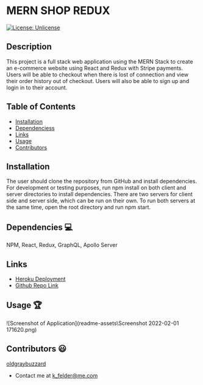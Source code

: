 # MERN SHOP REDUX

[![License: Unlicense](https://img.shields.io/badge/license-Unlicense-blue.svg)](http://unlicense.org/)
  
## Description
This project is a full stack web application using the MERN Stack to create an e-commerce website using React and Redux with Stripe payments. Users will be able to checkout when there is lost of connection and view their order history out of checkout. Users will also be able to sign up and login in to their account.

## Table of Contents
* [Installation](#installation)
* [Dependenciess](#dependencies)
* [Links](#links)
* [Usage](#usage)
* [Contributors](#contributors)

## Installation
The user should clone the repository from GitHub and install dependencies. For development or testing purposes, run npm install on both client and server directories to install dependencies. There are two servers for client side and server side, which can be run on their own. To run both servers at the same time, open the root directory and run npm start.
## Dependencies 💻
NPM, React, Redux, GraphQL, Apollo Server

## Links
* [Heroku Deployment](https://dry-shelf-38038.herokuapp.com/)
* [Github Repo Link](https://github.com/oldgraybuzzard/legendary-disco.git)

## Usage 🏆
![Screenshot of Application](readme-assets\Screenshot 2022-02-01 171620.png)

## Contributors 😃
[oldgraybuzzard](https://github.com/oldgraybuzzard)
* Contact me at k_felder@me.com

